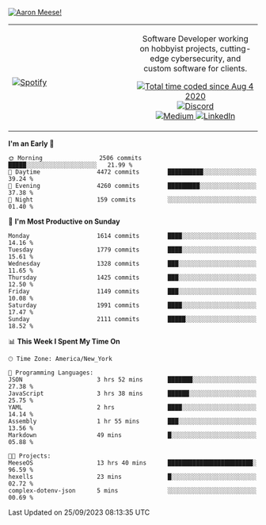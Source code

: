 [![Aaron Meese!](https://user-images.githubusercontent.com/17814535/88975338-a2aabf00-d27f-11ea-963f-8a19608716b4.png)](https://github.com/ajmeese7/readme-ascii "README ASCII")

<!-- Modified from project here: https://github.com/novatorem/novatorem -->
<table width="100%">
  <tr>
  <td width="50%">

&nbsp; <br> [![Spotify](https://ajmeese7.vercel.app/api/spotify)](https://open.spotify.com/user/ajmeese)

  </td>
  <td width="50%">
    <p align="center">
    Software Developer working on hobbyist projects, cutting-edge cybersecurity, and custom software for clients.
    </p>
    <p align="center">
      <a href="https://wakatime.com/@f726891d-3b02-46cd-9b60-e8c59f9e2b14">
        <img src="https://wakatime.com/badge/user/f726891d-3b02-46cd-9b60-e8c59f9e2b14.svg" alt="Total time coded since Aug 4 2020" title="WakaTime" />
      </a>
      <a href="http://link.aaronmeese.com/discord">
        <img src="https://img.shields.io/badge/discord-ajmeese7%234835-369?style=flat-square&logo=discord&logoColor=white&color=purple" alt="Discord" title="Discord">
      </a>
      <br />
      <a href="https://link.aaronmeese.com/medium">
        <img src="https://img.shields.io/badge/medium-ajmeese7-1DB954?style=flat-square&logo=medium&logoColor=white" alt="Medium" title="Medium">
      </a>
      <a href="https://link.aaronmeese.com/linkedin">
        <img src="https://img.shields.io/badge/linkedIn-aaronmeese-1DB954?style=flat-square&logo=linkedin&logoColor=white&color=blue" alt="LinkedIn" title="LinkedIn">
      </a>
    </p>
  </td>

</table>

[//]: <> (The `&nbsp;` is to have Aphelion take up more space)

<!--START_SECTION:waka-->
**I'm an Early 🐤** 

```text
🌞 Morning                2506 commits        █████░░░░░░░░░░░░░░░░░░░░   21.99 % 
🌆 Daytime                4472 commits        ██████████░░░░░░░░░░░░░░░   39.24 % 
🌃 Evening                4260 commits        █████████░░░░░░░░░░░░░░░░   37.38 % 
🌙 Night                  159 commits         ░░░░░░░░░░░░░░░░░░░░░░░░░   01.40 % 
```
📅 **I'm Most Productive on Sunday** 

```text
Monday                   1614 commits        ████░░░░░░░░░░░░░░░░░░░░░   14.16 % 
Tuesday                  1779 commits        ████░░░░░░░░░░░░░░░░░░░░░   15.61 % 
Wednesday                1328 commits        ███░░░░░░░░░░░░░░░░░░░░░░   11.65 % 
Thursday                 1425 commits        ███░░░░░░░░░░░░░░░░░░░░░░   12.50 % 
Friday                   1149 commits        ███░░░░░░░░░░░░░░░░░░░░░░   10.08 % 
Saturday                 1991 commits        ████░░░░░░░░░░░░░░░░░░░░░   17.47 % 
Sunday                   2111 commits        █████░░░░░░░░░░░░░░░░░░░░   18.52 % 
```


📊 **This Week I Spent My Time On** 

```text
🕑︎ Time Zone: America/New_York

💬 Programming Languages: 
JSON                     3 hrs 52 mins       ███████░░░░░░░░░░░░░░░░░░   27.38 % 
JavaScript               3 hrs 38 mins       ██████░░░░░░░░░░░░░░░░░░░   25.75 % 
YAML                     2 hrs               ████░░░░░░░░░░░░░░░░░░░░░   14.14 % 
Assembly                 1 hr 55 mins        ███░░░░░░░░░░░░░░░░░░░░░░   13.56 % 
Markdown                 49 mins             █░░░░░░░░░░░░░░░░░░░░░░░░   05.88 % 

🐱‍💻 Projects: 
MeeseOS                  13 hrs 40 mins      ████████████████████████░   96.59 % 
hexells                  23 mins             █░░░░░░░░░░░░░░░░░░░░░░░░   02.72 % 
complex-dotenv-json      5 mins              ░░░░░░░░░░░░░░░░░░░░░░░░░   00.69 % 
```


 Last Updated on 25/09/2023 08:13:35 UTC
<!--END_SECTION:waka-->
